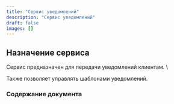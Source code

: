 ```yaml
---
title: "Сервис уведомлений"
description: "Сервис уведомлений"
draft: false
images: []
---
```


## Назначение сервиса

Сервис предназначен для передачи уведомлений клиентам. \

Также позволяет управлять шаблонами уведомлений.

### Содержание документа
